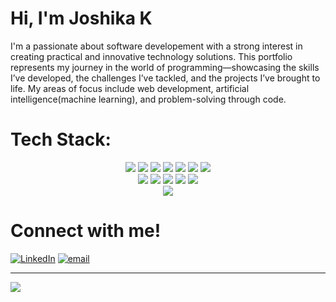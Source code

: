 # Hi, I'm Joshika K
I'm a passionate about software developement with a strong interest in creating practical and innovative technology solutions. This portfolio represents my journey in the world of programming—showcasing the skills I’ve developed, the challenges I’ve tackled, and the projects I’ve brought to life. My areas of focus include web development, artificial intelligence(machine learning), and problem-solving through code.


# Tech Stack:

<div align="center">
  <!-- First line: 7 badges -->
  <img src="https://img.shields.io/badge/c-%2300599C.svg?style=for-the-badge&logo=c&logoColor=white">
  <img src="https://img.shields.io/badge/c++-%2300599C.svg?style=for-the-badge&logo=c%2B%2B&logoColor=white">
  <img src="https://img.shields.io/badge/javascript-%23323330.svg?style=for-the-badge&logo=javascript&logoColor=%23F7DF1E">
  <img src="https://img.shields.io/badge/java-%23ED8B00.svg?style=for-the-badge&logo=openjdk&logoColor=white">
  <img src="https://img.shields.io/badge/python-3670A0?style=for-the-badge&logo=python&logoColor=ffdd54">
  <img src="https://img.shields.io/badge/GoogleCloud-%234285F4.svg?style=for-the-badge&logo=google-cloud&logoColor=white">
  <img src="https://img.shields.io/badge/MongoDB-%234ea94b.svg?style=for-the-badge&logo=mongodb&logoColor=white">
</div>

<div align="center">
  <!-- Second line: 5 badges -->
  <img src="https://img.shields.io/badge/mysql-4479A1.svg?style=for-the-badge&logo=mysql&logoColor=white">
  <img src="https://img.shields.io/badge/Matplotlib-%23ffffff.svg?style=for-the-badge&logo=Matplotlib&logoColor=black">
  <img src="https://img.shields.io/badge/numpy-%23013243.svg?style=for-the-badge&logo=numpy&logoColor=white">
  <img src="https://img.shields.io/badge/pandas-%23150458.svg?style=for-the-badge&logo=pandas&logoColor=white">
  <img src="https://img.shields.io/badge/html5-%23E34F26.svg?style=for-the-badge&logo=html5&logoColor=white">
</div>

<div align="center">
  <img src="https://github-readme-stats.vercel.app/api/top-langs/?username=joshika-k&theme=radical&hide_border=false&include_all_commits=false&count_private=false&layout=compact">
</div>

# Connect with me!
[![LinkedIn](https://img.shields.io/badge/LinkedIn-%230077B5.svg?logo=linkedin&logoColor=white)](https://linkedin.com/in/Joshika-Kalyan) [![email](https://img.shields.io/badge/Email-D14836?logo=gmail&logoColor=white)](mailto:joshikalyan03@gmail.com) 

---
[![](https://visitcount.itsvg.in/api?id=joshika-k&icon=0&color=0)](https://visitcount.itsvg.in)

<!-- Proudly created with GPRM ( https://gprm.itsvg.in ) -->


